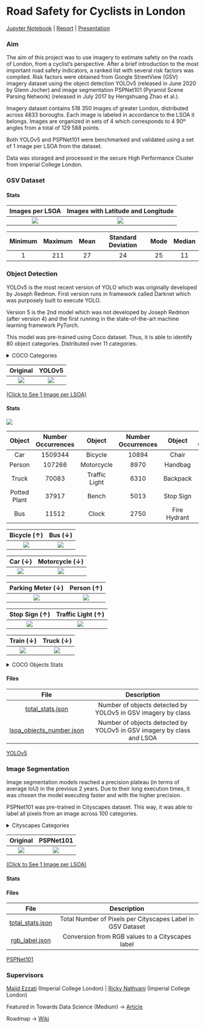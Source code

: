 # Road Safety for Cyclists in London
[Jupyter Notebook](https://github.com/warcraft12321/RoadSafety/blob/master/main.ipynb) | [Report](https://github.com/warcraft12321/RoadSafety/blob/master/text/report.pdf) | [Presentation](https://github.com/warcraft12321/RoadSafety/blob/master/text/presentation.pdf)

### Aim

The aim of this project was to use imagery to estimate safety on the roads of London, from a cyclist’s perspective. After
a brief introduction to the most important road safety indicators, a ranked list with several risk factors was compiled.
Risk factors were obtained from Google StreetView (GSV) imagery dataset using the object detection YOLOv5 (released in June 2020 by Glenn Jocher) and
image segmentation PSPNet101 (Pyramid Scene Parsing Network) (released in July 2017 by Hengshuang Zhao et al.).

Imagery dataset contains 518 350 images of greater London, distributed across 4833 boroughs. Each image is labeled in accordance
to the LSOA it belongs. Images are organized in sets of 4 which corresponds to 4 90º angles from a total of 129 588 points.

Both YOLOv5 and PSPNet101 were benchmarked and validated using a set of 1 image per LSOA from the dataset.

Data was storaged and processed in the secure High Performance Cluster from Imperial College London.

### GSV Dataset
#### Stats

Images per LSOA         |  Images with Latitude and Longitude
:-------------------------:|:-------------------------:
![](./img/dataset/number_images.png)  |  ![](./img/dataset/images_distribution.png)

Minimum | Maximum | Mean | Standard Deviation | Mode | Median
:-------------------------:|:-------------------------:|:-------------------------:|:-------------------------:|:-------------------------:|:-------------------------:
1 | 211 | 27 | 24 | 25 | 11

### Object Detection

YOLOv5 is the most recent version of YOLO which was originally developed by Joseph Redmon. First version runs in framework
called Darknet which was purposely built to execute YOLO.

Version 5 is the 2nd model which was not developed by Joseph Redmon (after version 4) and the first running in the
state-of-the-art machine learning framework PyTorch.

This model was pre-trained using Coco dataset. Thus, it is able to identify 80 object categories. Distributed
over 11 categories.

<details>
  <summary>COCO Categories</summary>

Person | Vehicle | Outdoor | Animal | Accessory | Sports | Kitchen | Food | Furniture | Electronic | Appliance | Indoor
:-------------------------:|:-------------------------:|:-------------------------:|:-------------------------:|:-------------------------:|:-------------------------:|:-------------------------:|:-------------------------:|:-------------------------:|:-------------------------:|:-------------------------:|:-------------------------:
Person | Bicycle | Traffic Light | Bird | Backpack | Frisbee | Bottle | Banana | Chair | TV | Microwave | Book
|  | Car | Fire Hydrant | Cat | Umbrella | Skis | Wine Glass | Apple | Couch | Laptop | Oven | Clock
|  | Motorcycle | Stop Sign | Dog | Handbag | Snowboard | Cup | Sandwich | Potted Plant | Mouse | Toaster | Vase
|  | Airplane | Parking Meter | Horse | Tie | Sports Ball | Fork | Orange | Bed | Remote | Sink | Scissors
|  | Bus | Bench | Sheep | Suitcase | Kite | Knife | Broccoli | Dinning Table | Keyboard | Refrigerator | Teddy Bear
|  | Train |  | Cow |  | Baseball Bat | Spoon | Carrot | Toilet | Cell Phone | | Hair Drier
|  | Truck |  | Elephant |  | Baseball Glove | Bowl | Hot dog | | | | Toothbrush
|  | Boat |  | Bear |  | Skateboard | | Pizza | | | |
|  |  |  | Zebra |  | Surfboard | | Donut | | | |
|  |  |  | Giraffe |  | Tennis Racket | | Cake | | | |
|  |  |  |  |  |  | | | | | |
|  |  |  |  |  |  |  | | | | |
|  |  |  |  |  |  |  | | | | |
|  |  |  |  |  |  |  | | | | |
|  |  |  |  |  |  |  | | | | |
|  |  |  |  |  |  |  | | | | |
|  |  |  |  |  |  |  | | | | |


</details>

Original            |  YOLOv5
:-------------------------:|:-------------------------:
![](./img/yolov5/23963_a.png)  |  ![](./img/yolov5/23963_a_processed.png)

[(Click to See 1 Image per LSOA)](https://drive.google.com/drive/folders/1G-EdZtO3bqRzG-OqnumDWjP08yihJ05q?usp=sharing)

#### Stats

![](./img/yolov5/stats.png)

Object            |  Number Occurrences | Object            |  Number Occurrences | Object            |  Number Occurrences
:-------------------------:|:-------------------------:|:-------------------------:|:-------------------------:|:-------------------------:|:-------------------------:
Car  |  1509344 | Bicycle  |  10894 | Chair  |  2191
Person  |  107266 | Motorcycle  |  8970 | Handbag  |  2090
Truck  |  70083 | Traffic Light  |  6310 | Backpack  |  1939
Potted Plant  |  37917 | Bench  |  5013 | Stop Sign  |  1282
Bus  |  11512 | Clock  |  2750 | Fire Hydrant  |  1168

Bicycle (&#8593;)          |  Bus (&#8595;)
:-------------------------:|:-------------------------:
![](./img/yolov5/lsoas/bicycle.png)  |  ![](./img/yolov5/lsoas/bus.png)

Car (&#8595;) | Motorcycle (&#8595;)
:-------------------------:|:-------------------------:
![](./img/yolov5/lsoas/car.png)  |  ![](./img/yolov5/lsoas/motorcycle.png)

Parking Meter (&#8595;) | Person (&#8593;)
:-------------------------:|:-------------------------:
![](./img/yolov5/lsoas/parking_meter.png)  |  ![](./img/yolov5/lsoas/person.png)

Stop Sign (&#8593;) | Traffic Light (&#8593;)
:-------------------------:|:-------------------------:
![](./img/yolov5/lsoas/stop_sign.png)  | ![](./img/yolov5/lsoas/traffic_light.png)

Train (&#8595;) | Truck (&#8595;)
:-------------------------:|:-------------------------:
![](./img/yolov5/lsoas/train.png)  | ![](./img/yolov5/lsoas/truck.png)

<details>
  <summary>COCO Objects Stats</summary>

Category | Number Occurrences | Minimum | Maximum | Mean
:-------------------------:|:-------------------------:|:-------------------------:|:-------------------------:|:-------------------------:
Person | 107266 | TBD | TBD | TBD
Bicycle | 10894 | 0 | 144 | 2
Car | 1509344 | 13 | 1891 | 312
Motorcycle | 8970 | 0 | 74 | 1
Airplane | 234 | 0 | 4 | 0
Bus | 11512 | 0 | 36 | 2
Train | 657 | 0 | 5 | 0
Truck | 70083 | 0 | 192 | 14
Boat | 971 | 0 | 22 | 0
Traffic Light | 6310 | 0 | 54 | 1
Fire Hydrant | 1168 | 0 | 11 | 0
Stop Sign | 1282 | 0 | 8 | 0
Parking Meter | 968 | 0 | 7 | 0
Bench | 5013 | 0 | 23 | 1
Bird | 509 | 0 | 9 | 0
Cat | 27 | 0 | 2 | 0
Dog | 419 | 0 | 3 | 0
Horse | 35 | 0 | 2 | 0
Sheep | 13 | 0 | 5 | 0
Cow | 79 | 0 | 2 | 0
Elephant | 2 | 0 | 1 | 0
Bear | 3 | 0 | 1 | 0
Zebra | 5 | 0 | 1 | 0
Giraffe | 22 | 0 | 1 | 0
Backpack | 1939 | 0 | 20 | 0
Umbrella | 378 | 0 | 9 | 0
Handbag | 2090 | 0 | 28 | 0
Tie | 39 | 0 | 5 | 0
Suitcase | 467 | 0 | 8 | 0
Frisbee | 384 | 0 | 4 | 0
Skis | 2 | 0 | 1 | 0
Snowboard | 0 | 0 | 0 | 0
Sports Ball | 102 | 0 | 4 | 0
Kite | 465 | 0 | 16 | 0
Baseball Bat | 7 | 0 | 3 | 0
Baseball Glove | 1 | 0 | 1 | 0
Skateboard | 245 | 0 | 3 | 0
Surfboard | 80 | 0 | 2 | 0
Tennis Racket | 13 | 0 | 1 | 0
Bottle | 71 | 0 | 9 | 0
Wine Glass | 1 | 0 | 1 | 0
Cup | 9 | 0 | 2 | 0
Fork | 0 | 0 | 0 | 0
Knife | 0 | 0 | 0 | 0
Spoon | 1 | 0 | 1 | 0
Bowl | 6 | 0 | 2 | 0
Banana | 6 | 0 | 3 | 0
Apple | 6 | 0 | 2 | 0
Sandwich | 8 | 0 | 3 | 0
Orange | 2 | 0 | 1 | 0
Broccoli | 1 | 0 | 1 | 0
Carrot | 0 | 0 | 0 | 0
Hot Dog | 1 | 0 | 1 | 0
Pizza | 4 | 0 | 2 | 0
Donut | 3 | 0 | 1 | 0
Cake | 1 | 0 | 1 | 0
Chair | 2191 | 0 | 56 | 0
Couch | 16 | 0 | 2 | 0
Potted Plant | 37917 | 0 | 406 | 7
Bed | 30 | 0 | 2 | 0
Dining Table | 133 | 0 | 9 | 0
Toilet | 30 | 0 | 3 | 0
Tv | 68 | 0 | 2 | 0
Laptop | 1 | 0 | 1 | 0
Mouse | 0 | 0 | 0 | 0
Remote | 0 | 0 | 0 | 0
Keyboard | 0 | 0 | 0 | 0
Cell Phone | 21 | 0 | 2 | 0
Microwave | 4 | 0 | 1 | 0
Oven | 6 | 0 | 1 | 0
Toaster | 0 | 0 | 0 | 0
Sink | 4 | 0 | 1 | 0
Refrigerator | 320 | 0 | 7 | 0
Book | 11 | 0 | 7 | 0
Clock | 2750 | 0 | 31 | 0
Vase | 17 | 0 | 4 | 0
Scissors | 1 | 0 | 1 | 0
Teddy Bear | 4 | 0 | 1 | 0
Hair Drier | 0 | 0 | 0 | 0
Toothbrush | 0 | 0 | 0 | 0

</details>

#### Files

File            |  Description
:-------------------------:|:-------------------------:
[total_stats.json](https://github.com/warcraft12321/RoadSafety/blob/master/yolov5/total_stats.json) |  Number of objects detected by YOLOv5 in GSV imagery by class
[lsoa_objects_number.json](https://github.com/warcraft12321/RoadSafety/blob/master/yolov5/lsoa_objects_number.json) |  Number of objects detected by YOLOv5 in GSV imagery by class and LSOA

[YOLOv5](https://github.com/ultralytics/yolov5)

### Image Segmentation

Image segmentation models reached a precision plateau (in terms of average IoU) in the previous 2 years. Due to their
long execution times, it was chosen the model executing faster and with the higher precision.

PSPNet101 was pre-trained in Cityscapes dataset. This way, it was able to label all pixels from an image across 100
categories.

<details>
  <summary>Cityscapes Categories</summary>

Void | Flat | Construction | Object | Nature | Sky | Human | Vehicle
:-------------------------:|:-------------------------:|:-------------------------:|:-------------------------:|:-------------------------:|:-------------------------:|:-------------------------:|:-------------------------:
Unlabeled | Road | Building | Pole | Vegetation | Sky | Person | Car
Ego Vehicle | Sidewalk | Wall | Polegroup | Terrain |  | Rider | Truck
Rectification Border | Parking | Fence | Traffic Light |  |  |  | Bus
Out of ROI | Road | Guard Rail | Traffic Sign |  |  |  | Caravan
Static |  | Bridge |  |  |  |  | Trailer
Dynamic |  | Tunnel |  |  |  |  | Train
Ground |  |  |  |  |  |  | Motorcycle
|  |  |  |  |  |  |  | Bicycle
|  |  |  |  |  |  |  | License Plate

</details>

Original            |  PSPNet101
:-------------------------:|:-------------------------:
![](./img/pspnet101/8_a.png)  |  ![](./img/pspnet101/8_a_processed.png)

[(Click to See 1 Image per LSOA)](https://drive.google.com/drive/folders/1fel8ew7h2eNJRMkXpv9lF4Zl1pydo4h-?usp=sharing)

#### Stats

#### Files

File            |  Description
:-------------------------:|:-------------------------:
[total_stats.json](https://github.com/warcraft12321/RoadSafety/blob/master/pspnet101/total_stats.json) |  Total Number of Pixels per Cityscapes Label in GSV Dataset
[rgb_label.json](https://github.com/warcraft12321/RoadSafety/blob/master/pspnet101/rgb_label) |  Conversion from RGB values to a Cityscapes label

[PSPNet101](https://github.com/hellochick/PSPNet-tensorflow)

### Supervisors
[Majid Ezzati](https://www.imperial.ac.uk/people/majid.ezzati) (Imperial College London) | [Ricky Nathvani](https://www.imperial.ac.uk/people/r.nathvani) (Imperial College London)

Featured in Towards Data Science (Medium) -> [Article](https://towardsdatascience.com/imperial-college-london-1c9bb442926)

Roadmap -> [Wiki](https://github.com/warcraft12321/RoadSafety/wiki)